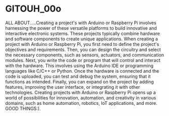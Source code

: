 # GITOUH_00o
ALL ABOUT.....Creating a project's with Arduino or Raspberry Pi involves harnessing the power of these versatile platforms to build innovative and interactive electronic systems. 
These projects typically combine hardware and software components to create unique applications.
When creating a project with Arduino or Raspberry Pi, you first need to define the project's objectives and requirements.
Then, you can design the circuitry and select the necessary components, such as sensors, actuators, and communication modules. 
Next, you write the code or program that will control and interact with the hardware.
This involves using the Arduino IDE or programming languages like C/C++ or Python.
Once the hardware is connected and the code is uploaded, you can test and debug the system, ensuring that it functions as intended.
Finally, you can expand on the project by adding features, improving the user interface, or integrating it with other technologies. 
Creating projects with Arduino or Raspberry Pi opens up a world of possibilities for innovation, automation, and creativity in various domains, such as home automation, robotics, IoT applications, and more.
GOOD THINGS:).
